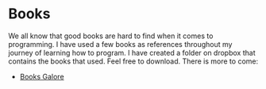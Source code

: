 # Books

We all know that good books are hard to find when it comes to programming. I have used a few books as references throughout my journey of learning how to program. I have created a folder on dropbox that contains the books that used. Feel free to download. There is more to come:

* [Books Galore](https://www.dropbox.com/sh/sdgisz92qt780zi/AAAFQCLZbxqEZlEum4iHFAeVa?dl=0)